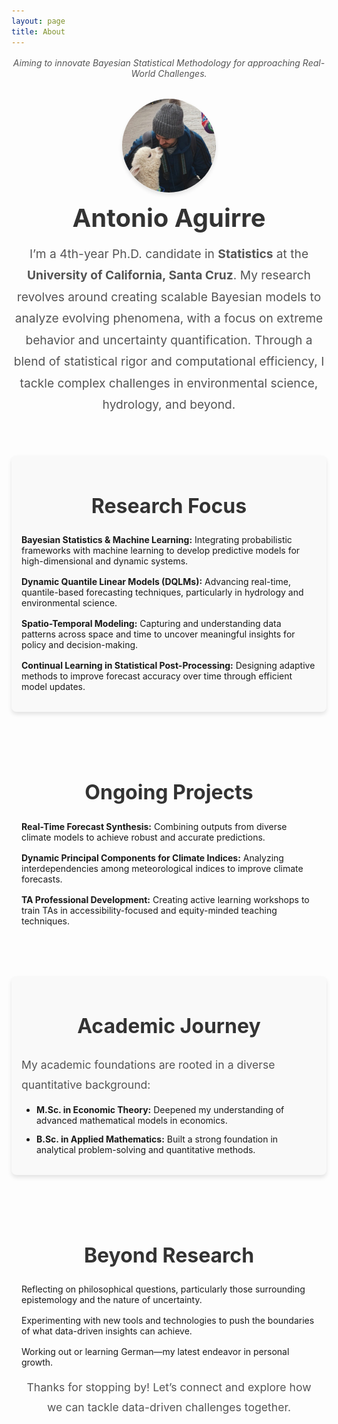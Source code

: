 ```yaml
---
layout: page
title: About
---
```


<div class="about-section">
  <!-- Welcome Message -->
  <p class="message" style="font-style: italic; color: #555; text-align: center; margin: 1rem auto; max-width: 800px;">
    Aiming to innovate Bayesian Statistical Methodology for approaching Real-World Challenges.
  </p>

<!-- Introduction -->
<div class="intro" style="text-align: center; margin-top: 2rem;">
  <div style="display: flex; flex-direction: column; align-items: center;">
    <img src="/files/images/Me2.jpg" 
         alt="Antonio Aguirre" 
         style="
            width: 150px; 
            height: 150px; 
            border-radius: 50%; 
            box-shadow: 0 4px 6px rgba(0, 0, 0, 0.1); 
            margin-bottom: 1rem;">
    <h1 style="margin: 0; font-size: 2.5rem; font-weight: bold; color: #333;">Antonio Aguirre</h1>
    <p style="
            font-size: 1.2rem; 
            line-height: 1.8; 
            max-width: 800px; 
            text-align: center; 
            margin: 1rem auto; 
            color: #555;">
      I’m a 4th-year Ph.D. candidate in <strong>Statistics</strong> at the <strong>University of California, Santa Cruz</strong>. 
      My research revolves around creating scalable Bayesian models to analyze evolving phenomena, 
      with a focus on extreme behavior and uncertainty quantification. Through a blend of statistical 
      rigor and computational efficiency, I tackle complex challenges in environmental science, hydrology, and beyond.
    </p>
  </div>
</div>


  <!-- Research Focus Section -->
  <div class="research-focus" style="margin-top: 3rem; padding: 1rem; background-color: #f9f9f9; border-radius: 8px; box-shadow: 0 4px 6px rgba(0, 0, 0, 0.1);">
    <h2 style="font-size: 2rem; font-weight: bold; color: #333; text-align: center;">Research Focus</h2>
    <ul style="list-style: none; padding: 0; max-width: 800px; margin: 1rem auto; text-align: left;">
      <li style="margin-bottom: 1rem;">
        <strong>Bayesian Statistics & Machine Learning:</strong> Integrating probabilistic frameworks with machine learning to develop predictive models for high-dimensional and dynamic systems.
      </li>
      <li style="margin-bottom: 1rem;">
        <strong>Dynamic Quantile Linear Models (DQLMs):</strong> Advancing real-time, quantile-based forecasting techniques, particularly in hydrology and environmental science.
      </li>
      <li style="margin-bottom: 1rem;">
        <strong>Spatio-Temporal Modeling:</strong> Capturing and understanding data patterns across space and time to uncover meaningful insights for policy and decision-making.
      </li>
      <li style="margin-bottom: 1rem;">
        <strong>Continual Learning in Statistical Post-Processing:</strong> Designing adaptive methods to improve forecast accuracy over time through efficient model updates.
      </li>
    </ul>
  </div>

  <!-- Ongoing Projects Section -->
  <div class="projects-section" style="margin-top: 3rem; padding: 1rem; text-align: center;">
    <h2 style="font-size: 2rem; font-weight: bold; color: #333;">Ongoing Projects</h2>
    <ul style="list-style: none; padding: 0; max-width: 800px; margin: 1rem auto; text-align: left;">
      <li style="margin-bottom: 1rem;">
        <strong>Real-Time Forecast Synthesis:</strong> Combining outputs from diverse climate models to achieve robust and accurate predictions.
      </li>
      <li style="margin-bottom: 1rem;">
        <strong>Dynamic Principal Components for Climate Indices:</strong> Analyzing interdependencies among meteorological indices to improve climate forecasts.
      </li>
      <li style="margin-bottom: 1rem;">
        <strong>TA Professional Development:</strong> Creating active learning workshops to train TAs in accessibility-focused and equity-minded teaching techniques.
      </li>
    </ul>
  </div>

  <!-- Academic Journey Section -->
  <div class="academic-journey" style="margin-top: 3rem; padding: 1rem; background-color: #f9f9f9; border-radius: 8px; box-shadow: 0 4px 6px rgba(0, 0, 0, 0.1);">
    <h2 style="font-size: 2rem; font-weight: bold; color: #333; text-align: center;">Academic Journey</h2>
    <p style="font-size: 1.1rem; line-height: 1.8; max-width: 800px; margin: 1rem auto; color: #555;">
      My academic foundations are rooted in a diverse quantitative background:  
    </p>
    <ul style="list-style: disc; padding-left: 1.5rem; max-width: 800px; margin: 1rem auto; text-align: left;">
      <li style="margin-bottom: 0.8rem;"><strong>M.Sc. in Economic Theory:</strong> Deepened my understanding of advanced mathematical models in economics.</li>
      <li style="margin-bottom: 0.8rem;"><strong>B.Sc. in Applied Mathematics:</strong> Built a strong foundation in analytical problem-solving and quantitative methods.</li>
    </ul>
  </div>

  <!-- Beyond Research Section -->
  <div class="beyond-research" style="margin-top: 3rem; padding: 1rem; text-align: center;">
    <h2 style="font-size: 2rem; font-weight: bold; color: #333;">Beyond Research</h2>
    <ul style="list-style: none; padding: 0; max-width: 800px; margin: 1rem auto; text-align: left;">
      <li style="margin-bottom: 1rem;">
        Reflecting on philosophical questions, particularly those surrounding epistemology and the nature of uncertainty.
      </li>
      <li style="margin-bottom: 1rem;">
        Experimenting with new tools and technologies to push the boundaries of what data-driven insights can achieve.
      </li>
      <li style="margin-bottom: 1rem;">
        Working out or learning German—my latest endeavor in personal growth.
      </li>
    </ul>
    <p style="font-size: 1.1rem; line-height: 1.8; max-width: 800px; margin: 1rem auto; color: #555;">
      Thanks for stopping by! Let’s connect and explore how we can tackle data-driven challenges together.
    </p>
  </div>
</div>
